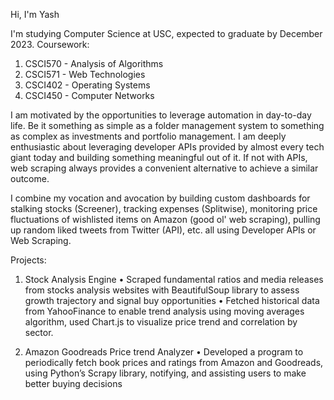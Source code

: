 Hi, I'm Yash

I'm studying Computer Science at USC, expected to graduate by December 2023.
Coursework: 
1. CSCI570 - Analysis of Algorithms
2. CSCI571 - Web Technologies
3. CSCI402 - Operating Systems
4. CSCI450 - Computer Networks

I am motivated by the opportunities to leverage automation in day-to-day life. Be it something as simple as a folder management system to something as complex as investments and portfolio management. I am deeply enthusiastic about leveraging developer APIs provided by almost every tech giant today and building something meaningful out of it.
If not with APIs, web scraping always provides a convenient alternative to achieve a similar outcome. 

I combine my vocation and avocation by building custom dashboards for stalking stocks (Screener), tracking expenses (Splitwise), monitoring price fluctuations of wishlisted items on Amazon (good ol' web scraping), pulling up random liked tweets from Twitter (API), etc. all using Developer APIs or Web Scraping.

Projects: 
1. Stock Analysis Engine
•	Scraped fundamental ratios and media releases from stocks analysis websites with BeautifulSoup library to assess growth trajectory and signal buy opportunities
•	Fetched historical data from YahooFinance to enable trend analysis using moving averages algorithm, used Chart.js to visualize price trend and correlation by sector.

2. Amazon Goodreads Price trend Analyzer
•	Developed a program to periodically fetch book prices and ratings from Amazon and Goodreads, using Python’s Scrapy library, notifying, and assisting users to make better buying decisions

<!---
yashdani27/yashdani27 is a ✨ special ✨ repository because its `README.md` (this file) appears on your GitHub profile.
You can click the Preview link to take a look at your changes.
--->
